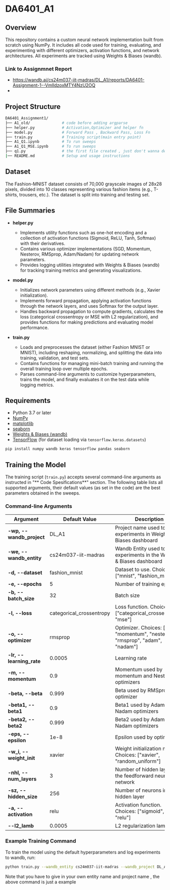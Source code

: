 # DA6401_A1

## Overview

This repository contains a custom neural network implementation built from scratch using NumPy. It includes all code used for training, evaluating, and experimenting with different optimizers, activation functions, and network architectures. All experiments are tracked using Weights & Biases (wandb).

### Link to Assignmnet Report
 - https://wandb.ai/cs24m037-iit-madras/DL_A1/reports/DA6401-Assignment-1--VmlldzoxMTY4NzU2OQ
 - 
## Project Structure
```bash
DA6401_Assignment1/
├── A1_old/              # code before adding argparse 
├── helper.py            # Activation,Optimizer and helper fn
├── model.py             # Forward Pass , Backward Pass, Loss Fn
├── train.py             # Training script(main entry point)
├── A1_Q1.ipynb          # To run sweeps
├── A1_Q1_MSE.ipynb      # To run sweeps
├── q1.py                # the first file created , just don't wanna delete it ! :)
|── README.md            # Setup and usage instructions
```

## Dataset
The Fashion-MNIST dataset consists of 70,000 grayscale images of 28x28 pixels, divided into 10 classes representing various fashion items (e.g., T-shirts, trousers, etc.). The dataset is split into training and testing set.

## File Summaries

- **helper.py**  
  - Implements utility functions such as one-hot encoding and a collection of activation functions (Sigmoid, ReLU, Tanh, Softmax) with their derivatives.
  - Contains various optimizer implementations (SGD, Momentum, Nesterov, RMSprop, Adam/Nadam) for updating network parameters.
  - Provides logging utilities integrated with Weights & Biases (wandb) for tracking training metrics and generating visualizations.

- **model.py**  
  - Initializes network parameters using different methods (e.g., Xavier initialization).
  - Implements forward propagation, applying activation functions through the network layers, and uses Softmax for the output layer.
  - Handles backward propagation to compute gradients, calculates the loss (categorical crossentropy or MSE with L2 regularization), and provides functions for making predictions and evaluating model performance.

- **train.py**  
  - Loads and preprocesses the dataset (either Fashion MNIST or MNIST), including reshaping, normalizing, and splitting the data into training, validation, and test sets.
  - Contains functions for managing mini-batch training and running the overall training loop over multiple epochs.
  - Parses command-line arguments to customize hyperparameters, trains the model, and finally evaluates it on the test data while logging metrics.




## Requirements

- Python 3.7 or later
- [NumPy](https://numpy.org/)
- [matplotlib](https://matplotlib.org/)
- [seaborn](https://seaborn.pydata.org/)
- [Weights & Biases (wandb)](https://wandb.ai/)
- [TensorFlow](https://www.tensorflow.org/) (for dataset loading via `tensorflow.keras.datasets`)

```bash
pip install numpy wandb keras tensorflow pandas seaborn
```

## Training the Model

The training script (`train.py`) accepts several command-line arguments as instructed in "** Code Spesifications**" section. The following table lists all supported arguments, their default values (as set in the code) are the best parameters obtained in the sweeps.

### Command-line Arguments

| Argument                  | Default Value              | Description                                                                      |
|---------------------------|----------------------------|----------------------------------------------------------------------------------|
| **-wp, --wandb_project**  | DL_A1                      | Project name used to track experiments in Weights & Biases dashboard             |
| **-we, --wandb_entity**   | cs24m037-iit-madras        | Wandb Entity used to track experiments in the Weights & Biases dashboard         |
| **-d, --dataset**         | fashion_mnist              | Dataset to use. Choices: ["mnist", "fashion_mnist"]                              |
| **-e, --epochs**          | 5                          | Number of training epochs                                                        |
| **-b, --batch_size**      | 32                         | Batch size                                                                       |
| **-l, --loss**            | categorical_crossentropy   | Loss function. Choices: ["categorical_crossentropy", "mse"]                      |
| **-o, --optimizer**       | rmsprop                    | Optimizer. Choices: ["sgd", "momentum", "nesterov", "rmsprop", "adam", "nadam"]    |
| **-lr, --learning_rate**  | 0.0005                     | Learning rate                                                                    |
| **-m, --momentum**        | 0.9                        | Momentum used by momentum and Nesterov optimizers                                |
| **-beta, --beta**         | 0.999                      | Beta used by RMSprop optimizer                                                   |
| **-beta1, --beta1**       | 0.9                        | Beta1 used by Adam and Nadam optimizers                                          |
| **-beta2, --beta2**       | 0.999                      | Beta2 used by Adam and Nadam optimizers                                          |
| **-eps, --epsilon**       | 1e-8                       | Epsilon used by optimizers                                                       |
| **-w_i, --weight_init**   | xavier                     | Weight initialization method. Choices: ["xavier", "random_uniform"]|
| **-nhl, --num_layers**    | 3                          | Number of hidden layers in the feedforward neural network                        |
| **-sz, --hidden_size**    | 256                        | Number of neurons in each hidden layer                                           |
| **-a, --activation**      | relu                       | Activation function. Choices: ["sigmoid", "tanh", "relu"]            |
| **--l2_lamb**             | 0.0005                     | L2 regularization lambda                                                         |

### Example Training Command

To train the model using the default hyperparameters and log experiments to wandb, run:

```bash
python train.py --wandb_entity cs24m037-iit-madras --wandb_project DL_A1
```

Note that you have to give in your own entity name and project name , the above command is just a example
